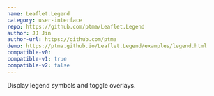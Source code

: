 ```yaml
---
name: Leaflet.Legend
category: user-interface
repo: https://github.com/ptma/Leaflet.Legend
author: JJ Jin
author-url: https://github.com/ptma
demo: https://ptma.github.io/Leaflet.Legend/examples/legend.html
compatible-v0:
compatible-v1: true
compatible-v2: false
---
```


Display legend symbols and toggle overlays.
